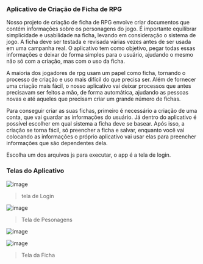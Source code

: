  ### Aplicativo de Criação de Ficha de RPG

Nosso projeto de criação de ficha de RPG envolve criar documentos que contém informações sobre os personagens do jogo. É importante equilibrar simplicidade e usabilidade na ficha, levando em consideração o sistema de jogo. A ficha deve ser testada e revisada várias vezes antes de ser usada em uma campanha real. O aplicativo tem como objetivo, pegar todas essas informações e deixar de forma simples para o usuário, ajudando o mesmo não só com a criação, mas com o uso da ficha. 

A maioria dos jogadores de rpg usam um papel como ficha, tornando o processo de criação e uso mais difícil do que precisa ser. Além de fornecer uma criação mais fácil, o nosso aplicativo vai deixar processos que antes precisavam ser feitos a mão, de forma automática, ajudando as pessoas novas e até aqueles que precisam criar um grande número de fichas.

Para conseguir criar as suas fichas, primeiro é necessário a criação de uma conta, que vai guardar as informações do usuário. Já dentro do aplicativo é possível escolher em qual sistema a ficha deve se basear. Após isso, a criação se torna fácil, só preencher a ficha e salvar, enquanto você vai colocando as informações o próprio aplicativo vai usar elas para preencher informações que são dependentes dela.

Escolha um dos arquivos js para executar, o app é a tela de login.
  ### Telas do Aplicativo

![image](https://user-images.githubusercontent.com/131388531/233506842-61e2d6f8-215b-4db5-bdb1-ef56f1106374.png)
 > tela de Login
 
![image](https://user-images.githubusercontent.com/131388531/233507222-15d9b853-d25d-42bc-a6ee-d482309f8aa3.png)
 > Tela de Pesonagens
 
![image](https://user-images.githubusercontent.com/131388531/233508010-6759161c-f55c-4cdd-885b-7cf8edd1c54a.png)
 > 
![image](https://user-images.githubusercontent.com/131388531/233507879-dff8c5ce-e781-4899-b589-dda0b3da905b.png)
 > Tela da Ficha


